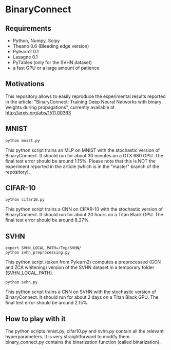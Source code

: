 # BinaryConnect

## Requirements

* Python, Numpy, Scipy
* Theano 0.6 (Bleeding edge version)
* Pylearn2 0.1
* Lasagne 0.1
* PyTables (only for the SVHN dataset)
* a fast GPU or a large amount of patience

## Motivations

This repository allows to easily reproduce the experimental results reported in the article:
"BinaryConnect: Training Deep Neural Networks with binary weights during propagations",
currently available at http://arxiv.org/abs/1511.00363

## MNIST

    python mnist.py
    
This python script trains an MLP on MNIST with the stochastic version of BinaryConnect.
It should run for about 30 minutes on a GTX 680 GPU.
The final test error should be around 1.15%.
Please note that this is NOT the experiment reported in the article (which is in the "master" branch of the repository).

## CIFAR-10

    python cifar10.py
    
This python script trains a CNN on CIFAR-10 with the stochastic version of BinaryConnect.
It should run for about 20 hours on a Titan Black GPU.
The final test error should be around 8.27%.

## SVHN

    export SVHN_LOCAL_PATH=/Tmp/SVHN/
    python svhn_preprocessing.py

This python script (taken from Pylearn2) computes a preprocessed (GCN and ZCA whitening) version of the SVHN dataset in a temporary folder (SVHN_LOCAL_PATH).

    python svhn.py
    
This python script trains a CNN on SVHN with the stochastic version of BinaryConnect.
It should run for about 2 days on a Titan Black GPU.
The final test error should be around 2.15%.

## How to play with it

The python scripts mnist.py, cifar10.py and svhn.py contain all the relevant hyperparameters.
It is very straightforward to modify them.
binary_connect.py contains the binarization function (called binarization).
